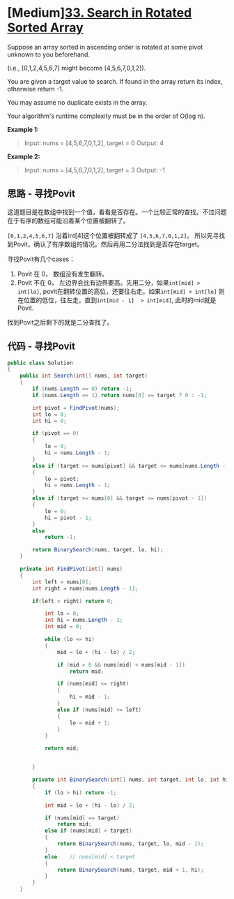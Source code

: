 # [Medium][33. Search in Rotated Sorted Array](https://leetcode.com/problems/search-in-rotated-sorted-array/)

Suppose an array sorted in ascending order is rotated at some pivot unknown to you beforehand.

(i.e., [0,1,2,4,5,6,7] might become [4,5,6,7,0,1,2]).

You are given a target value to search. If found in the array return its index, otherwise return -1.

You may assume no duplicate exists in the array.

Your algorithm's runtime complexity must be in the order of O(log n).

**Example 1:**

> Input: nums = [4,5,6,7,0,1,2], target = 0
> Output: 4

**Example 2:**

> Input: nums = [4,5,6,7,0,1,2], target = 3
> Output: -1

## 思路 - 寻找Povit

这道题目是在数组中找到一个值，看看是否存在。一个比较正常的查找。不过问题在于有序的数组可能沿着某个位置被翻转了。

`[0,1,2,4,5,6,7]` 沿着int[4]这个位置被翻转成了 `[4,5,6,7,0,1,2]`。 所以先寻找到Povit，确认了有序数组的情况。然后再用二分法找到是否存在target。

寻找Povit有几个cases：

1. Povit 在 0， 数组没有发生翻转。
2. Povit 不在 0， 左边界会比有边界要高。先用二分，如果`int[mid] > int[lo]`, povit在翻转位置的高位，还要往右走。如果`int[mid] < int[lo]` 则在位置的低位，往左走。直到`int[mid - 1]  > int[mid]`, 此时的mid就是Povit.

找到Povit之后剩下的就是二分查找了。

## 代码 - 寻找Povit

```csharp
public class Solution
{
    public int Search(int[] nums, int target)
    {
        if (nums.Length == 0) return -1;
        if (nums.Length == 1) return nums[0] == target ? 0 : -1;

        int pivot = FindPivot(nums);
        int lo = 0;
        int hi = 0;

        if (pivot == 0)
        {
            lo = 0;
            hi = nums.Length - 1;
        }
        else if (target >= nums[pivot] && target <= nums[nums.Length - 1])
        {
            lo = pivot;
            hi = nums.Length - 1;
        }
        else if (target >= nums[0] && target <= nums[pivot - 1])
        {
            lo = 0;
            hi = pivot - 1;
        }
        else
            return -1;

        return BinarySearch(nums, target, lo, hi);
    }

    private int FindPivot(int[] nums)
    {
        int left = nums[0];
        int right = nums[nums.Length - 1];

        if(left < right) return 0;

            int lo = 0;
            int hi = nums.Length - 1;
            int mid = 0;

            while (lo <= hi)
            {
                mid = lo + (hi - lo) / 2;

                if (mid > 0 && nums[mid] < nums[mid - 1])
                    return mid;

                if (nums[mid] <= right)
                {
                    hi = mid - 1;
                }
                else if (nums[mid] >= left)
                {
                    lo = mid + 1;
                }
            }

            return mid;


        }

        private int BinarySearch(int[] nums, int target, int lo, int hi)
        {
            if (lo > hi) return -1;

            int mid = lo + (hi - lo) / 2;

            if (nums[mid] == target)
                return mid;
            else if (nums[mid] > target)
            {
                return BinarySearch(nums, target, lo, mid - 1);
            }
            else    // nums[mid] < target
            {
                return BinarySearch(nums, target, mid + 1, hi);
            }
        }
    }
```
